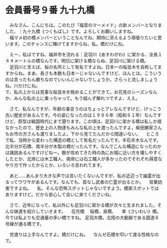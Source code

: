 # 会員番号９番 九十九橋

　みなさん、こんにちは。このたび「福音のマーメイド」の新メンバーとなりました、｜九十九橋《つくもばし》です。よろしくお願いしますね。  
　福マメ初の橋メンバーということなんでね、期待に添えるよう頑張りたいと思います。このチャンスに賭けてますからね、私。橋だけにね。

　えー、私はですね、福井市を流れる｜足羽川《あすわがわ》に架かる、全長１４４メートルの橋なんです。明日に架ける橋ならぬ、足羽川に架ける橋。  
　足羽川と言えば、桜の名所として有名ですよね。日本一の桜並木を自称してますからね。まあ、長さも本数も日本一じゃないんですけど、ほんとは。こういうのは言ったもん勝ちなのでいいんじゃないでしょうか。さらっと流しましょうね。川だけにね。  
で、私の上からは見事な桜並木を眺めることができて。お花見のシーズンなんか、みんな私の上に乗っちゃって。もう組んず解れつですよ、ええ。

　さて、私なんですが、年齢の事言うのはちょっとアレなんですけど、けっこう古い歴史があるんです。今の姿になったのは１９８６年（昭和６１年）なんですけど、原型は戦国時代にまで遡ります。この頃は、足羽川に架かる橋は私しか居なかったので、歴史上の人物達もみんな私の上を渡ったんですよ。柴田勝家さんもお市の方さんも渡りましたよ。下から見てたんだから間違いない。
　ところで私、当時から変わった構造の橋として有名だったんです。半石半木なんです。北半分が石橋、南半分が木製の橋だったんです。なんでこんな構造になったのかは諸説あるんですけどねー。敵が攻めてきた時の為にお城に近い方を壊しやすくしたとか、北岸には木工職人、南岸には石工職人が多かったのでそれぞれ得意なやり方で作ったからとか、いろいろ言われてます。

　あと……あんまり大きな声では言いたくないんですが、私の近辺って幽霊が出るってウワサがあるんです。なんでも、首なし武者の亡霊が出るとか。
　営業妨害ですよね。
　私、そんな恐怖スポットじゃないですよう。橋架スポットではありますけど。だから安心して会いに来てくださいね。

　さて、近年になって、私以外にも足羽川に架かる橋が次々と生まれました。そんな妹達を紹介していきます。
　花月橋
　桜橋、泉橋、
　幸《さいわい》橋。今では私よりも交通量の多い橋ですね。
足羽大橋。北陸の大動脈である国道８号線が通る橋です。


　世渡りは上手なんですよ。橋だけにね。
　なんせ石橋を叩いて渡る性格なので。
